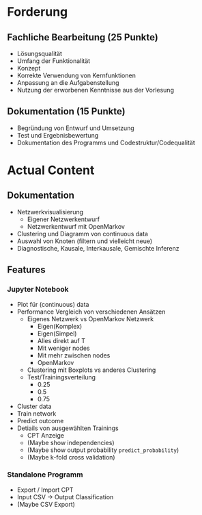 # Forderung
## Fachliche Bearbeitung (25 Punkte)
- Lösungsqualität
- Umfang der Funktionalität
- Konzept
- Korrekte Verwendung von Kernfunktionen
- Anpassung an die Aufgabenstellung
- Nutzung der erworbenen Kenntnisse aus der Vorlesung

## Dokumentation (15 Punkte)
- Begründung von Entwurf und Umsetzung
- Test und Ergebnisbewertung
- Dokumentation des Programms und Codestruktur/Codequalität

# Actual Content
## Dokumentation
- Netzwerkvisualisierung
  - Eigener Netzwerkentwurf
  - Netzwerkentwurf mit OpenMarkov
- Clustering und Diagramm von continuous data
- Auswahl von Knoten (filtern und vielleicht neue)
- Diagnostische, Kausale, Interkausale, Gemischte Inferenz

## Features

### Jupyter Notebook
- Plot für (continuous) data
- Performance Vergleich von verschiedenen Ansätzen
  - Eigenes Netzwerk vs OpenMarkov Netzwerk
    - Eigen(Komplex)
    - Eigen(Simpel)
    - Alles direkt auf T
    - Mit weniger nodes
    - Mit mehr zwischen nodes
    - OpenMarkov
  - Clustering mit Boxplots vs anderes Clustering
  - Test/Trainingsverteilung
    - 0.25
    - 0.5
    - 0.75
- Cluster data
- Train network
- Predict outcome
- Detiails von ausgewählten Trainings
  - CPT Anzeige
  - (Maybe show independencies)
  - (Maybe show output probability `predict_probability`)
  - (Maybe k-fold cross validation)

### Standalone Programm
- Export / Import CPT
- Input CSV -> Output Classification
- (Maybe CSV Export)
